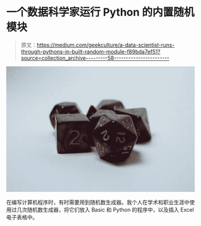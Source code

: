 # 一个数据科学家运行 Python 的内置随机模块

> 原文：<https://medium.com/geekculture/a-data-scientist-runs-through-pythons-in-built-random-module-f89bda7ef51?source=collection_archive---------58----------------------->

![](img/3d13069ec1dde267a64b2aac5062326c.png)

在编写计算机程序时，有时需要用到随机数生成器。我个人在学术和职业生涯中使用过几次随机数生成器，将它们放入 Basic 和 Python 的程序中，以及插入 Excel 电子表格中。